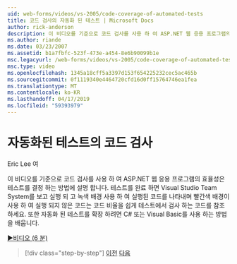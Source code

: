 ```yaml
---
uid: web-forms/videos/vs-2005/code-coverage-of-automated-tests
title: 코드 검사의 자동화 된 테스트 | Microsoft Docs
author: rick-anderson
description: 이 비디오를 기준으로 코드 검사를 사용 하 여 ASP.NET 웹 응용 프로그램의 효율성은 테스트를 결정 하는 방법에 설명 합니다. 테스트 후에 com...
ms.author: riande
ms.date: 03/23/2007
ms.assetid: b1a7fbfc-523f-473e-a454-8e6b90099b1e
msc.legacyurl: /web-forms/videos/vs-2005/code-coverage-of-automated-tests
msc.type: video
ms.openlocfilehash: 1345a18cff5a3397d153f654225232cec5ac465b
ms.sourcegitcommit: 0f1119340e4464720cfd16d0ff15764746ea1fea
ms.translationtype: MT
ms.contentlocale: ko-KR
ms.lasthandoff: 04/17/2019
ms.locfileid: "59393979"
---
```

# <a name="code-coverage-of-automated-tests"></a>자동화된 테스트의 코드 검사

Eric Lee 여

이 비디오를 기준으로 코드 검사를 사용 하 여 ASP.NET 웹 응용 프로그램의 효율성은 테스트를 결정 하는 방법에 설명 합니다. 테스트를 완료 하면 Visual Studio Team System를 보고 실행 되 고 녹색 배경 사용 하 여 실행된 코드를 나타내며 빨간색 배경이 사용 하 여 실행 되지 않은 코드는 코드 비율을 쉽게 테스트에서 검사 하는 코드를 참조 하세요. 또한 자동화 된 테스트를 확장 하려면 C# 또는 Visual Basic를 사용 하는 방법을 배웁니다.

[&#9654;비디오 (6 분)](https://channel9.msdn.com/Blogs/ASP-NET-Site-Videos/code-coverage-of-automated-tests)

> [!div class="step-by-step"]
> [이전](measuring-the-business-value-of-ajax.md)
> [다음](custom-extraction-rules-and-coded-web-tests.md)

